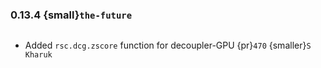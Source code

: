 ### 0.13.4 {small}`the-future`

```{rubric} Features
```
* Added `rsc.dcg.zscore` function for decoupler-GPU {pr}`470` {smaller}`S Kharuk`

```{rubric} Performance
```


```{rubric} Bug fixes
```


```{rubric} Misc
```

